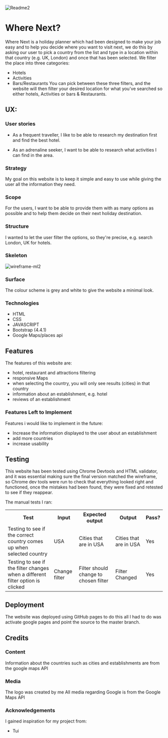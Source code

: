![Readme2](https://user-images.githubusercontent.com/55837085/80528434-d4b13a00-898d-11ea-89e8-116ae799a894.jpg)
# Where Next?
Where Next is a holiday planner which had been designed to make your job easy and to help you decide where you want to visit next,
we do this by asking our user to pick a country from the list and type in a location within that country (e.g. UK, London) and once that has been selected. We filter the place into three categories:
- Hotels
- Activities
- Bars/Restaurants
You can pick between these three filters, and the website will then filter your desired location for what you've searched so either hotels, Activities or bars & Restaurants.

## UX:

### User stories
- As a frequent traveller, I like to be able to research my destination first and find the best hotel.

- As an adrenaline seeker, I want to be able to research what activities I can find in the area.

### Strategy
My goal on this website is to keep it simple and easy to use while giving the user all the information they need.

### Scope
For the users, I want to be able to provide them with as many options as possible and to help them decide on their next holiday destination.

### Structure
I wanted to let the user filter the options, so they're precise, e.g. search London, UK for hotels.

### Skeleton

![wireframe-ml2](https://user-images.githubusercontent.com/55837085/79775268-e78f9300-832b-11ea-9776-86efa7b5b208.png)

### Surface
The colour scheme is grey and white to give the website a minimal look.

### Technologies
- HTML
- CSS
- JAVASCRIPT
- Bootstrap (4.4.1)
- Google Maps/places api


## Features
The features of this website are:
- hotel, restaurant and attractions filtering
- responsive Maps
- when selecting the country, you will only see results (cities) in that country
- information about an establishment, e.g. hotel
- reviews of an establishment

### Features Left to Implement
Features i would like to implement in the future:
- Increase the information displayed to the user about an establishment
- add more countries
- increase usability

## Testing
This website has been tested using Chrome Devtools and HTML validator, and it was essential making sure the final version matched the wireframe, so Chrome dev tools were run
to check that everything looked right and functioned, once the mistakes had been found, they were fixed and retested to see if they reappear.

The manual tests I ran:

<table>
    <tr>
        <th>Test</th>
        <th>Input</th>
        <th>Expected output</th>
        <th>Output</th>
        <th>Pass?</th>
    </tr>
    <tr>
        <td>Testing to see if the correct country comes up when selected country</td>
        <td>USA</td>
        <td>Cities that are in USA</td>
        <td>Cities that are in USA</td>
        <td>Yes</td>
    </tr>
    <tr>
        <td>Testing to see if the filter changes when a different filter option is clicked</td>
        <td>Change filter</td>
        <td>Filter should change to chosen filter</td>
        <td>Filter Changed</td>
        <td>Yes</td>
    </tr>
</table>

## Deployment
The website was deployed using GitHub pages to do this all I had to do was activate google pages and point the source to the master branch.

## Credits

### Content
Information about the countries such as cities and establishments are from the google maps API

### Media
The logo was created by me
All media regarding Google is from the Google Maps API

### Acknowledgements
I gained inspiration for my project from:
- Tui
